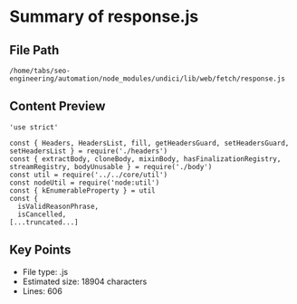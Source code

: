 # Summary of response.js
  
## File Path
`/home/tabs/seo-engineering/automation/node_modules/undici/lib/web/fetch/response.js`

## Content Preview
```
'use strict'

const { Headers, HeadersList, fill, getHeadersGuard, setHeadersGuard, setHeadersList } = require('./headers')
const { extractBody, cloneBody, mixinBody, hasFinalizationRegistry, streamRegistry, bodyUnusable } = require('./body')
const util = require('../../core/util')
const nodeUtil = require('node:util')
const { kEnumerableProperty } = util
const {
  isValidReasonPhrase,
  isCancelled,
[...truncated...]
```

## Key Points
- File type: .js
- Estimated size: 18904 characters
- Lines: 606
